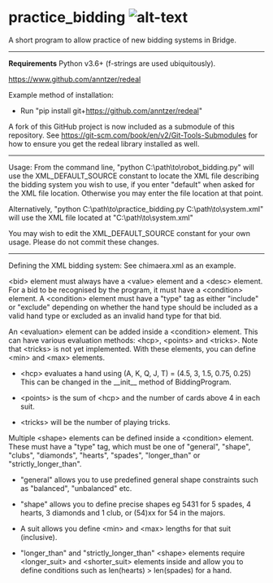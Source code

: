 # practice_bidding ![alt-text](https://travis-ci.org/andrewimcclement/practice_bidding.svg?branch=master)
A short program to allow practice of new bidding systems in Bridge.

-------------------------------------------------------------------------------
__Requirements__
Python v3.6+ (f-strings are used ubiquitously).

https://www.github.com/anntzer/redeal

Example method of installation:
 - Run "pip install git+https://github.com/anntzer/redeal"

A fork of this GitHub project is now included as a submodule of this
repository. See https://git-scm.com/book/en/v2/Git-Tools-Submodules for how to
ensure you get the redeal library installed as well.

-------------------------------------------------------------------------------
Usage:
From the command line, "python C:\path\to\robot_bidding.py" will use the
XML_DEFAULT_SOURCE constant to locate the XML file describing the bidding
system you wish to use, if you enter "default" when asked for the XML file
location. Otherwise you may enter the file location at that point.

Alternatively, "python C:\path\to\practice_bidding.py C:\path\to\system.xml"
will use the XML file located at "C:\path\to\system.xml"

You may wish to edit the XML_DEFAULT_SOURCE constant for your own usage.
Please do not commit these changes.

-------------------------------------------------------------------------------
Defining the XML bidding system:
See chimaera.xml as an example.

&lt;bid&gt; element must always have a &lt;value&gt; element and a &lt;desc&gt;
element. For a bid to be recognised by the program, it must have a
&lt;condition&gt; element. A &lt;condition&gt; element must have a "type" tag
as either "include" or "exclude" depending on whether the hand type should be
included as a valid hand type or excluded as an invalid hand type for that bid.

An &lt;evaluation&gt; element can be added inside a &lt;condition&gt; element.
This can have various evaluation methods: &lt;hcp&gt;, &lt;points&gt; and
&lt;tricks&gt;. Note that &lt;tricks&gt; is not yet implemented.
With these elements, you can define &lt;min&gt; and &lt;max&gt; elements.

  - &lt;hcp&gt; evaluates a hand using (A, K, Q, J, T) = (4.5, 3, 1.5, 0.75, 0.25)
    This can be changed in the \_\_init\_\_ method of BiddingProgram.

  - &lt;points&gt; is the sum of &lt;hcp&gt; and the number of cards above 4 in
    each suit.

  - &lt;tricks&gt; will be the number of playing tricks.

Multiple &lt;shape&gt; elements can be defined inside a &lt;condition&gt;
element. These must have a "type" tag, which must be one of "general", "shape",
"clubs", "diamonds", "hearts", "spades", "longer_than" or
"strictly_longer_than".

  - "general" allows you to use predefined general shape constraints such as
    "balanced", "unbalanced" etc.

  - "shape" allows you to define precise shapes eg 5431 for 5 spades, 4 hearts,
    3 diamonds and 1 club, or (54)xx for 54 in the majors.

  - A suit allows you define &lt;min&gt; and &lt;max&gt; lengths for that suit
    (inclusive).

  - "longer_than" and "strictly_longer_than" &lt;shape&gt; elements require
    &lt;longer_suit&gt; and &lt;shorter_suit&gt; elements inside and allow you
    to define conditions such as len(hearts) > len(spades) for a hand.